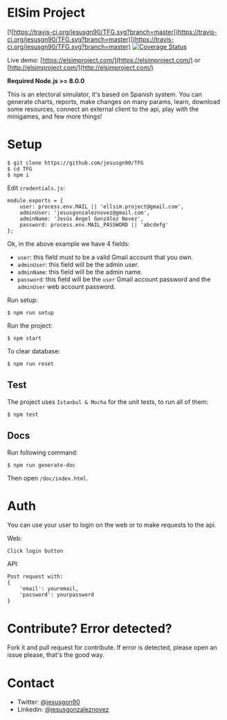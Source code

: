 # ElSim Project

[![https://travis-ci.org/jesusgn90/TFG.svg?branch=master](https://travis-ci.org/jesusgn90/TFG.svg?branch=master)](https://travis-ci.org/jesusgn90/TFG.svg?branch=master)
[![Coverage Status](https://coveralls.io/repos/github/jesusgn90/TFG/badge.svg?branch=master)](https://coveralls.io/github/jesusgn90/TFG?branch=master)

Live demo: [https://elsimproject.com/](https://elsimproject.com/) or [http://elsimproject.com/](http://elsimproject.com/)

__Required Node.js >= 8.0.0__

This is an electoral simulator, it's based on Spanish system. You can generate charts, reports, make changes on many params, learn, download some resources, connect an external client to the api, play with the minigames, and few more things!

# Setup

    $ git clone https://github.com/jesusgn90/TFG 
    $ cd TFG
    $ npm i

Edit `credentials.js`:

    module.exports = {
        user: process.env.MAIL || 'ellsim.project@gmail.com',
        adminUser: 'jesusgonzaleznovez@gmail.com',
        adminName: 'Jesús Ángel González Novez',
        password: process.env.MAIL_PASSWORD || 'abcdefg'
    };

Ok, in the above example we have 4 fields:

- `user`: this field must to be a valid Gmail account that you own.
- `adminUser`: this field will be the admin user.
- `adminName`: this field will be the admin name.
- `password`: this field will be the `user` Gmail account password and the `adminUser` web account password.

Run setup:

    $ npm run setup

Run the project:

    $ npm start

To clear database:

    $ npm run reset

## Test

The project uses `Istanbul & Mocha` for the unit tests, to run all of them:

    $ npm test

## Docs

Run following command: 

    $ npm run generate-doc    

Then open `/doc/index.html`.
        
 
# Auth   
   
You can use your user to login on the web or to make requests to the api. 

Web:

    Click login button

API:

    Post request with:
    {
        'email': youremail,
        'password': yourpassword
    }

# Contribute? Error detected? 

Fork it and pull request for contribute. If error is detected, please open an issue please, that's the good way.

# Contact

* Twitter: [@jesusgon90](https://twitter.com/jesusgon90)
* Linkedin: [@jesusgonzaleznovez](https://www.linkedin.com/in/jesusgonzaleznovez)
